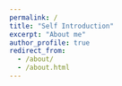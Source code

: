 ```yaml
---
permalink: /
title: "Self Introduction"
excerpt: "About me"
author_profile: true
redirect_from: 
  - /about/
  - /about.html
---
```


